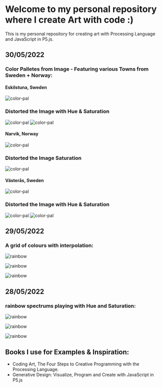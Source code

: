 # Welcome to my personal repository where I create Art with code :)

This is my personal repository for creating art with Processing Language and JavaScript in P5.js.

## 30/05/2022
### Color Palletes from Image - Featuring various Towns from Sweden + Norway:
#### Eskilstuna, Sweden
![color-pal](p5/book-examples/images/eskil-1.png)
### Distorted the Image with Hue & Saturation
![color-pal](p5/book-examples/images/eskil-hue.png)
![color-pal](p5/book-examples/images/eskil-sat.png)

#### Narvik, Norway
![color-pal](p5/book-examples/images/narvik.png)
### Distorted the Image Saturation
![color-pal](p5/book-examples/images/narvik-sat.png)

#### Västerås, Sweden
![color-pal](p5/book-examples/images/vast.jpg)
### Distorted the Image with Hue & Saturation
![color-pal](p5/book-examples/images/vast-hue.png)
![color-pal](p5/book-examples/images/vast-saturation.png)

## 29/05/2022
### A grid of colours with interpolation:
![rainbow](p5/book-examples/images/interpol-1.png)

![rainbow](p5/book-examples/images/interpol-2.png)

![rainbow](p5/book-examples/images/interpol-3.png)

## 28/05/2022 
### rainbow spectrums playing with Hue and Saturation:
![rainbow](p5/book-examples/images/rainbow-spec2.png)

![rainbow](p5/book-examples/images/rainbow-spec3.png)

![rainbow](p5/book-examples/images/rainbow-spec4.png)

## Books I use for Examples & Inspiration:
* Coding Art, The Four Steps to Creative Programming with the Processing Language.
* Generative Design: Visualize, Program and Create with JavaScript in P5.js
